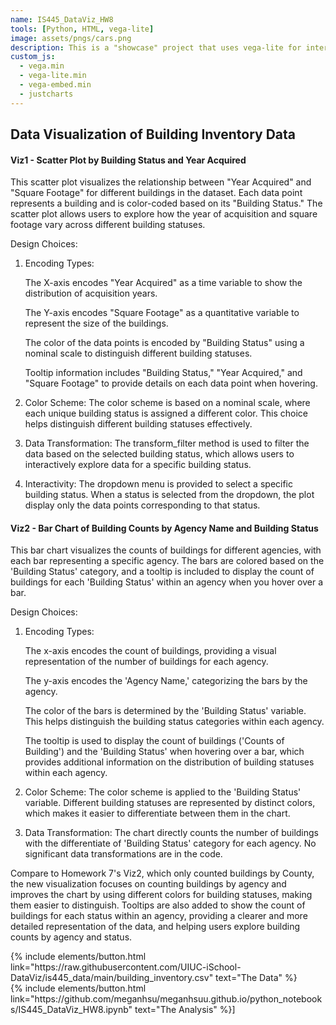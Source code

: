```yaml
---
name: IS445_DataViz_HW8
tools: [Python, HTML, vega-lite]
image: assets/pngs/cars.png
description: This is a "showcase" project that uses vega-lite for interactive viz!
custom_js:
  - vega.min
  - vega-lite.min
  - vega-embed.min
  - justcharts
---
```



## **Data Visualization of Building Inventory Data**

#### Viz1 - Scatter Plot by Building Status and Year Acquired

<vegachart schema-url="{{ site.baseurl }}/assets/json/HW8_chart1.json" style="width: 100%"></vegachart>

This scatter plot visualizes the relationship between "Year Acquired" and "Square Footage" for different buildings in the dataset. Each data point represents a building and is color-coded based on its "Building Status." The scatter plot allows users to explore how the year of acquisition and square footage vary across different building statuses.

Design Choices:
1. Encoding Types:
	
	The X-axis encodes "Year Acquired" as a time variable to show the distribution of acquisition years.

	The Y-axis encodes "Square Footage" as a quantitative variable to represent the size of the buildings.

	The color of the data points is encoded by "Building Status" using a nominal scale to distinguish different building statuses.

	Tooltip information includes "Building Status," "Year Acquired," and "Square Footage" to provide details on each data point when hovering.

2. Color Scheme:
The color scheme is based on a nominal scale, where each unique building status is assigned a different color. This choice helps distinguish different building statuses effectively.

3. Data Transformation:
The transform_filter method is used to filter the data based on the selected building status, which allows users to interactively explore data for a specific building status.

4. Interactivity:
The dropdown menu is provided to select a specific building status. When a status is selected from the dropdown, the plot display only the data points corresponding to that status.


#### Viz2 - Bar Chart of Building Counts by Agency Name and Building Status

<vegachart schema-url="{{ site.baseurl }}/assets/json/HW8_chart2.json" style="width: 100%"></vegachart>

This bar chart visualizes the counts of buildings for different agencies, with each bar representing a specific agency. The bars are colored based on the 'Building Status' category, and a tooltip is included to display the count of buildings for each 'Building Status' within an agency when you hover over a bar.

Design Choices:
1. Encoding Types:

	The x-axis encodes the count of buildings, providing a visual representation of the number of buildings for each agency.
 
	The y-axis encodes the 'Agency Name,' categorizing the bars by the agency. 

	The color of the bars is determined by the 'Building Status' variable. This helps distinguish the building status categories within each agency. 

	The tooltip is used to display the count of buildings ('Counts of Building') and the 'Building Status' when hovering over a bar, which provides additional information on the distribution of building statuses within each agency.

2. Color Scheme:
The color scheme is applied to the 'Building Status' variable. Different building statuses are represented by distinct colors, which makes it easier to differentiate between them in the chart.

3. Data Transformation:
The chart directly counts the number of buildings with the differentiate of 'Building Status' category for each agency. No significant data transformations are in the code.

Compare to Homework 7's Viz2, which only counted buildings by County, the new visualization focuses on counting buildings by agency and improves the chart by using different colors for building statuses, making them easier to distinguish. Tooltips are also added to show the count of buildings for each status within an agency, providing a clearer and more detailed representation of the data, and helping users explore building counts by agency and status.


<!-- these are written in a combo of html and liquid --> 

<div class="left">
{% include elements/button.html link="https://raw.githubusercontent.com/UIUC-iSchool-DataViz/is445_data/main/building_inventory.csv" text="The Data" %}
</div>

<div class="right">
{% include elements/button.html link="https://github.com/meganhsu/meganhsuu.github.io/python_notebooks/IS445_DataViz_HW8.ipynb" text="The Analysis" %}]
</div>

